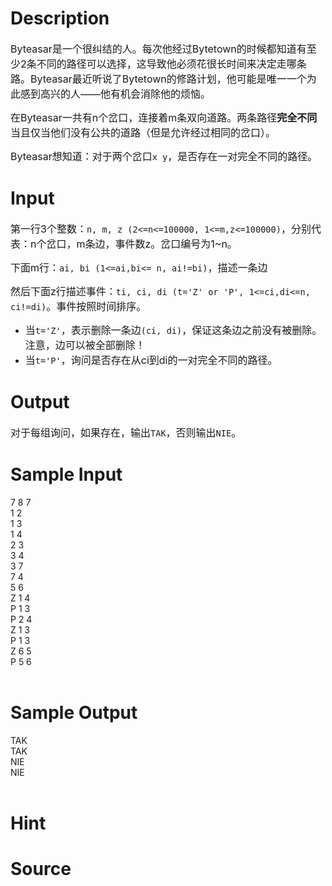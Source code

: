 
# Description

<div class="content"><p><span style="font-size: medium">Byteasar是一个很纠结的人。每次他经过Bytetown的时候都知道有至少2条不同的路径可以选择，这导致他必须花很长时间来决定走哪条路。Byteasar最近听说了Bytetown的修路计划，他可能是唯一一个为此感到高兴的人——他有机会消除他的烦恼。</span></p>
<p><span style="font-size: medium">在Byteasar一共有n个岔口，连接着m条双向道路。两条路径<strong>完全不同</strong>当且仅当他们没有公共的道路（但是允许经过相同的岔口）。</span></p>
<p><span style="font-size: medium">Byteasar想知道：对于两个岔口<code>x y</code>，是否存在一对完全不同的路径。</span></p></div>

# Input

<div class="content"><p><span style="font-size: medium">第一行3个整数：<code>n, m, z (2&lt;=n&lt;=100000, 1&lt;=m,z&lt;=100000)</code>，分别代表：n个岔口，m条边，事件数z。岔口编号为1~n。</span></p>
<p><span style="font-size: medium">下面m行：<code>ai, bi (1&lt;=ai,bi&lt;= n, ai!=bi)</code>，描述一条边</span></p>
<p><span style="font-size: medium">然后下面z行描述事件：<code>ti, ci, di (t=&#39;Z&#39; or &#39;P&#39;, 1&lt;=ci,di&lt;=n, ci!=di)</code>。事件按照时间排序。</span></p>
<ul>
    <li><span style="font-size: medium">当<code>t=&#39;Z&#39;</code>，表示删除一条边<code>(ci, di)</code>，保证这条边之前没有被删除。注意，边可以被全部删除！ </span></li>
    <li><span style="font-size: medium">当<code>t=&#39;P&#39;</code>，询问是否存在从ci到di的一对完全不同的路径。 </span></li>
</ul></div>

# Output

<div class="content"><p><span style="font-size: medium">对于每组询问，如果存在，输出<code>TAK</code>，否则输出<code>NIE</code>。</span></p></div>

# Sample Input

<div class="content"><span class="sampledata">7 8 7<br/>
1 2<br/>
1 3<br/>
1 4<br/>
2 3<br/>
3 4<br/>
3 7<br/>
7 4<br/>
5 6<br/>
Z 1 4<br/>
P 1 3<br/>
P 2 4<br/>
Z 1 3<br/>
P 1 3<br/>
Z 6 5<br/>
P 5 6<br/>
<br/>
</span></div>

# Sample Output

<div class="content"><span class="sampledata">TAK<br/>
TAK<br/>
NIE<br/>
NIE<br/>
<br/>
</span></div>

# Hint

<div class="content"><p></p></div>

# Source

<div class="content"><p><a href="problemset.php?search="></a></p></div>

